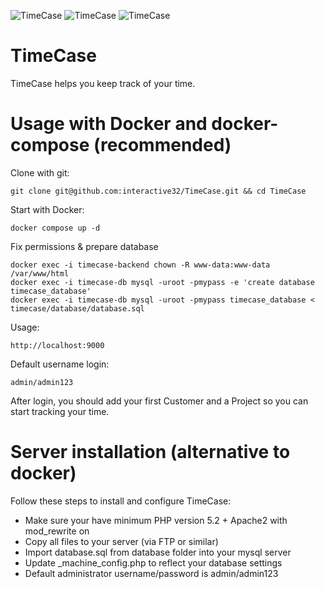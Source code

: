 ![TimeCase](https://interactive32.com/resources/timecase2.png)
![TimeCase](https://interactive32.com/resources/timecase3.png)
![TimeCase](https://interactive32.com/resources/timecase4.png)

# TimeCase
TimeCase helps you keep track of your time.


# Usage with Docker and docker-compose (recommended)
Clone with git:
```
git clone git@github.com:interactive32/TimeCase.git && cd TimeCase
```

Start with Docker:
```
docker compose up -d
```

Fix permissions & prepare database
```
docker exec -i timecase-backend chown -R www-data:www-data /var/www/html
docker exec -i timecase-db mysql -uroot -pmypass -e 'create database timecase_database'
docker exec -i timecase-db mysql -uroot -pmypass timecase_database < timecase/database/database.sql
```

Usage:
```
http://localhost:9000
```

Default username login:
```
admin/admin123
```
After login, you should add your first Customer and a Project so you can start tracking your time.


# Server installation (alternative to docker)

Follow these steps to install and configure TimeCase:

- Make sure your have minimum PHP version 5.2 + Apache2 with mod_rewrite on
- Copy all files to your server (via FTP or similar)
- Import database.sql from database folder into your mysql server
- Update _machine_config.php to reflect your database settings
- Default administrator username/password is admin/admin123


